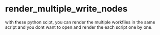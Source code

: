 # render_multiple_write_nodes
with these python scipt, you can render the multiple workfiles in the same script and you dont want to open and render the each script one by one. 
